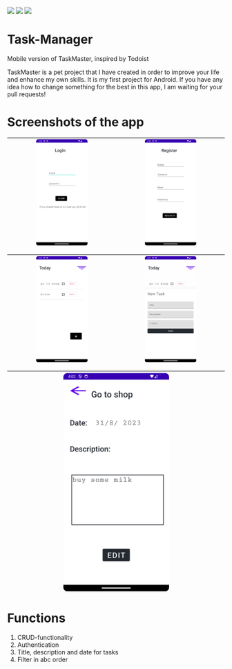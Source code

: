 <img src="https://img.shields.io/badge/Android-3DDC84?style=for-the-badge&logo=android&logoColor=white"/> <img src="https://img.shields.io/badge/Kotlin-0095D5?&style=for-the-badge&logo=kotlin&logoColor=white"/> <img src="https://img.shields.io/badge/Todoist-E44332?style=for-the-badge&logo=todoist&logoColor=white"/>





# Task-Manager
Mobile version of TaskMaster, inspired by Todoist

TaskMaster is a pet project that I have created in order to improve your life and enhance my own skills. It is my first project for Android. If you have any idea how to change something for the best in this app, I am waiting for your pull requests!

# Screenshots of the app
<img src="Screenshot_20230830_185647.png?raw=true" width="50%" height="50%"/>|<img src="Screenshot_20230830_190037.png?raw=true" width="50%" height="50%"/>|
-----------------------------------------------------------------------------|-----------------------------------------------------------------------------|

<img src="Screenshot_20230830_190124.png?raw=true" width="50%" height="50%"/>|<img src="Screenshot_20230830_190141.png?raw=true" width="50%" height="50%"/>|
-----------------------------------------------------------------------------|-----------------------------------------------------------------------------|

<img src="Screenshot_20230830_190236.png?raw=true" width="50%" height="50%"/>|
-----------------------------------------------------------------------------|

# Functions
1. CRUD-functionality
2. Authentication
3. Title, description and date for tasks
4. Filter in abc order

